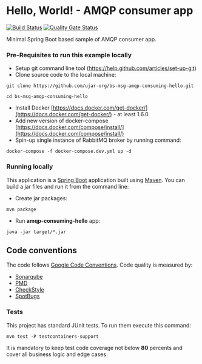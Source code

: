 # Hello, World! - AMQP consumer app

[![Build Status](http://iaolg9igjr3tghootxslfe.webrelay.io/api/badges/ujar-org/bs-msg-amqp-consuming-hello/status.svg)](http://iaolg9igjr3tghootxslfe.webrelay.io/ujar-org/bs-msg-amqp-consuming-hello)
[![Quality Gate Status](https://sonarqube.c2a2.com/api/project_badges/measure?project=ujar-org%3Abs-msg-amqp-consuming-hello&metric=alert_status&token=02217f23c2c84eb94473d39b0e1aad6db816fc8b)](https://sonarqube.c2a2.com/dashboard?id=ujar-org%3Abs-msg-amqp-consuming-hello)

Minimal Spring Boot based sample of AMQP consumer app.

### Pre-Requisites to run this example locally

- Setup git command line tool (https://help.github.com/articles/set-up-git)
- Clone source code to the local machine:

```
git clone https://github.com/ujar-org/bs-msg-amqp-consuming-hello.git

cd bs-msg-amqp-consuming-hello
```

- Install Docker [https://docs.docker.com/get-docker/](https://docs.docker.com/get-docker/) - at least 1.6.0
- Add new version of docker-compose [https://docs.docker.com/compose/install/](https://docs.docker.com/compose/install/)
- Spin-up single instance of RabbitMQ broker by running command:

```
docker-compose -f docker-compose.dev.yml up -d
```

### Running locally

This application is a [Spring Boot](https://spring.io/guides/gs/spring-boot) application built
using [Maven](https://spring.io/guides/gs/maven/). You can build a jar files and run it from the command line:

- Create jar packages:

```
mvn package
```

- Run **amqp-consuming-hello** app:

```
java -jar target/*.jar
```

## Code conventions

The code follows [Google Code Conventions](https://google.github.io/styleguide/javaguide.html). Code
quality is measured by:

- [Sonarqube](https://sonarqube.c2a2.com/dashboard?id=ujar-org%3Abs-msg-amqp-consuming-hello)
- [PMD](https://pmd.github.io/)
- [CheckStyle](https://checkstyle.sourceforge.io/)
- [SpotBugs](https://spotbugs.github.io/)

### Tests

This project has standard JUnit tests. To run them execute this command:

```
mvn test -P testcontainers-support
```

It is mandatory to keep test code coverage not below **80** percents and cover all business logic and edge cases.
